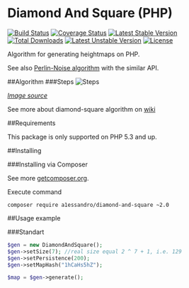 # Diamond And Square (PHP)

[![Build Status](https://travis-ci.org/A1essandro/Diamond-And-Square.svg)](https://travis-ci.org/A1essandro/Diamond-And-Square) [![Coverage Status](https://coveralls.io/repos/A1essandro/Diamond-And-Square/badge.svg?branch=master&service=github)](https://coveralls.io/github/A1essandro/Diamond-And-Square?branch=master) [![Latest Stable Version](https://poser.pugx.org/a1essandro/diamond-and-square/v/stable)](https://packagist.org/packages/a1essandro/diamond-and-square) [![Total Downloads](https://poser.pugx.org/a1essandro/diamond-and-square/downloads)](https://packagist.org/packages/a1essandro/diamond-and-square) [![Latest Unstable Version](https://poser.pugx.org/a1essandro/diamond-and-square/v/unstable)](https://packagist.org/packages/a1essandro/diamond-and-square) [![License](https://poser.pugx.org/a1essandro/diamond-and-square/license)](https://packagist.org/packages/a1essandro/diamond-and-square)

Algorithm for generating heightmaps on PHP.

See also [Perlin-Noise algorithm](https://github.com/A1essandro/perlin-noise-generator) with the similar API.

##Algorithm
###Steps
![Steps](http://www.cs.middlebury.edu/~candrews/classes/cs461/programs/images/program6_diamond_square.png)

_[Image source](http://www.cs.middlebury.edu/~candrews/classes/cs461/programs/program6.html)_

See more about diamond-square algorithm on [wiki](https://en.wikipedia.org/wiki/Diamond-square_algorithm)


##Requirements

This package is only supported on PHP 5.3 and up.


##Installing

###Installing via Composer

See more [getcomposer.org](http://getcomposer.org).

Execute command 
```
composer require a1essandro/diamond-and-square ~2.0
```

 
##Usage example

###Standart

```php
$gen = new DiamondAndSquare();
$gen->setSize(7); //real size equal 2 ^ 7 + 1, i.e. 129
$gen->setPersistence(200);
$gen->setMapHash("1hCaHs5hZ");

$map = $gen->generate();
```
